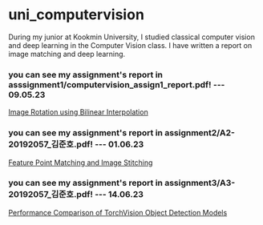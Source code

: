 # uni_computervision

During my junior at Kookmin University, I studied classical computer vision and deep learning in the Computer Vision class. 
I have written a report on image matching and deep learning.

### you can see my assignment's report in asssignment1/computervision_assign1_report.pdf! --- 09.05.23
[Image Rotation using Bilinear Interpolation](https://github.com/junho2000/uni_computervision/files/13048474/A1_20192057_computervision_assign1_report.pdf)

### you can see my assignment's report in assignment2/A2-20192057_김준호.pdf! --- 01.06.23
[Feature Point Matching and Image Stitching](https://github.com/junho2000/uni_computervision/files/13048475/A2-20192057_a.a.a.a.a.a.a.a.pdf)

### you can see my assignment's report in assignment3/A3-20192057_김준호.pdf! --- 14.06.23
[Performance Comparison of TorchVision Object Detection Models](https://github.com/junho2000/uni_computervision/files/13048476/A3_20192057.pdf)
